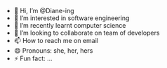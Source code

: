 - 👋 Hi, I’m @Diane-ing
- 👀 I’m interested in software engineering
- 🌱 I’m recently learnt computer science
- 💞️ I’m looking to collaborate on  team of developers
- 📫 How to reach me  on email 
- 😄 Pronouns: she, her, hers
- ⚡ Fun fact: ...

<!---
Diane-ing/Diane-ing is a ✨ special ✨ repository because its `README.md` (this file) appears on your GitHub profile.
You can click the Preview link to take a look at your changes.
--->
